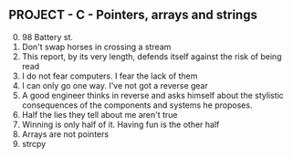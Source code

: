 PROJECT - C - Pointers, arrays and strings
------------------------------------------

0. 98 Battery st.
1. Don't swap horses in crossing a stream
2. This report, by its very length, defends itself against the risk of being read
3. I do not fear computers. I fear the lack of them
4. I can only go one way. I've not got a reverse gear
5. A good engineer thinks in reverse and asks himself about the stylistic consequences of the components and systems he proposes.
6. Half the lies they tell about me aren't true
7. Winning is only half of it. Having fun is the other half
8. Arrays are not pointers
9. strcpy
